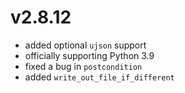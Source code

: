 # v2.8.12

* added optional `ujson` support
* officially supporting Python 3.9
* fixed a bug in `postcondition`
* added `write_out_file_if_different`
